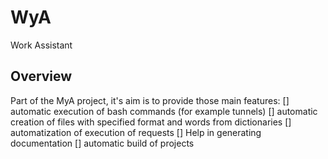 # WyA
Work Assistant

## Overview

Part of the MyA project, it's aim is to provide those main features:
[] automatic execution of bash commands (for example tunnels)
[] automatic creation of files with specified format and words from dictionaries
[] automatization of execution of requests
[] Help in generating documentation
[] automatic build of projects

